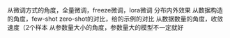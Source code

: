 从微调方式的角度，全量微调，freeze微调，lora微调  分布内外效果
从数据构造的角度，few-shot zero-shot的对比，给的示例的对比
从数据数量的角度，收敛速度（2个样本
从参数量大小的角度，参数量大的模型不一定就好